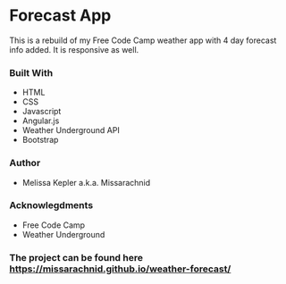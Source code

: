 # Forecast App
  This is a rebuild of my Free Code Camp weather app with 4 day forecast info added.
  It is responsive as well.
### Built With
+  HTML  
+  CSS  
+  Javascript   
+  Angular.js
+  Weather Underground API 
+  Bootstrap  

### Author  
+  Melissa Kepler a.k.a. Missarachnid

### Acknowlegdments
+  Free Code Camp 
+  Weather Underground

### The project can be found here https://missarachnid.github.io/weather-forecast/
